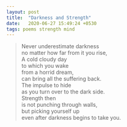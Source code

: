 ```yaml
---
layout: post
title:  "Darkness and Strength"
date:   2020-06-27 15:49:24 +0530
tags: poems strength mind
---
```


> Never underestimate darkness  
> no matter how far from it you rise,  
> A cold cloudy day  
> to which you wake  
> from a horrid dream,  
> can bring all the suffering back.  
> The impulse to hide  
> as you turn over to the dark side.  
> Strength then  
> is not punching through walls,  
> but picking yourself up  
> even after darkness begins to take you.  
